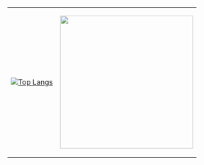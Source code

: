 <!-- ### Hi there 👋 -->

<!-- ![images](https://github.com/AzarguNazari/AzarguNazari/blob/main/skills.jpg?raw=true) -->
<table>
  <tr>
    <td>

  [![Top Langs](https://github-readme-stats.vercel.app/api/top-langs/?username=AzarguNazari&layout=compact)](https://github.com/AzarguNazari/github-readme-stats)

  </td>
    <td><p align="center">
    <img src="https://cdn.dribbble.com/users/1059583/screenshots/4171367/coding-freak.gif" width="300"/>
    </p>
   </td>
  </tr>
</table>

